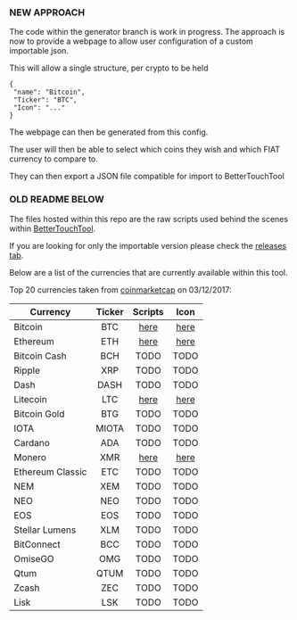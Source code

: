 ### NEW APPROACH

The code within the generator branch is work in progress. The approach is now to provide a webpage to allow user configuration of a custom importable json.

This will allow a single structure, per crypto to be held
```
{
 "name": "Bitcoin",
 "Ticker": "BTC",
 "Icon": "..."
}
```
The webpage can then be generated from this config.

The user will then be able to select which coins they wish and which FIAT currency to compare to.

They can then export a JSON file compatible for import to BetterTouchTool


### OLD README BELOW


The files hosted within this repo are the raw scripts used behind the scenes within [BetterTouchTool](https://www.boastr.net/). 

If you are looking for only the importable version please check the [releases tab](https://github.com/chrislennon/Crypto-Toolbar/releases).

Below are a list of the currencies that are currently available within this tool.

Top 20 currencies taken from [coinmarketcap](https://coinmarketcap.com/all/views/all/) on 03/12/2017:

| Currency | Ticker | Scripts | Icon |
| ------------- |:-------------:| :-----:| :-----:|
| Bitcoin | BTC | [here](./BTC/) | [here](https://www.iconfinder.com/icons/1175252/bitcoin_btc_cryptocurrency_icon#size=24) |
| Ethereum | ETH | [here](./ETH/) | [here](https://www.iconfinder.com/icons/1175230/eth_ether_ethereum_icon#size=24) |
| Bitcoin Cash | BCH | TODO | TODO |
| Ripple | XRP | TODO | TODO |
| Dash | DASH | TODO | TODO |
| Litecoin | LTC | [here](./LTC/) | [here](https://www.iconfinder.com/icons/1175271/litecoin_ltc_icon#size=24) |
| Bitcoin Gold | BTG | TODO | TODO |
| IOTA | MIOTA | TODO | TODO |
| Cardano | ADA | TODO | TODO |
| Monero | XMR | [here](./XMR/) | [here](https://www.iconfinder.com/icons/1175356/monero_xmr_icon#size=24) |
| Ethereum Classic | ETC | TODO | TODO |
| NEM | XEM | TODO | TODO |
| NEO | NEO | TODO | TODO |
| EOS | EOS | TODO | TODO |
| Stellar Lumens | XLM | TODO | TODO |
| BitConnect | BCC | TODO | TODO |
| OmiseGO | OMG | TODO | TODO |
| Qtum | QTUM | TODO | TODO |
| Zcash | ZEC | TODO | TODO |
| Lisk | LSK | TODO | TODO |